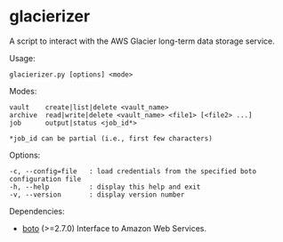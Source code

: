 glacierizer
===========

A script to interact with the AWS Glacier long-term data storage service.

Usage:

`glacierizer.py [options] <mode>`
  
Modes:

    vault    create|list|delete <vault_name>  
    archive  read|write|delete <vault_name> <file1> [<file2> ...]
    job      output|status <job_id*>
    
    *job_id can be partial (i.e., first few characters)
    
Options:

    -c, --config=file   : load credentials from the specified boto configuration file
    -h, --help          : display this help and exit
    -v, --version       : display version number
  
Dependencies:
* [boto](https://github.com/boto/boto) (>=2.7.0) Interface to Amazon Web Services.

